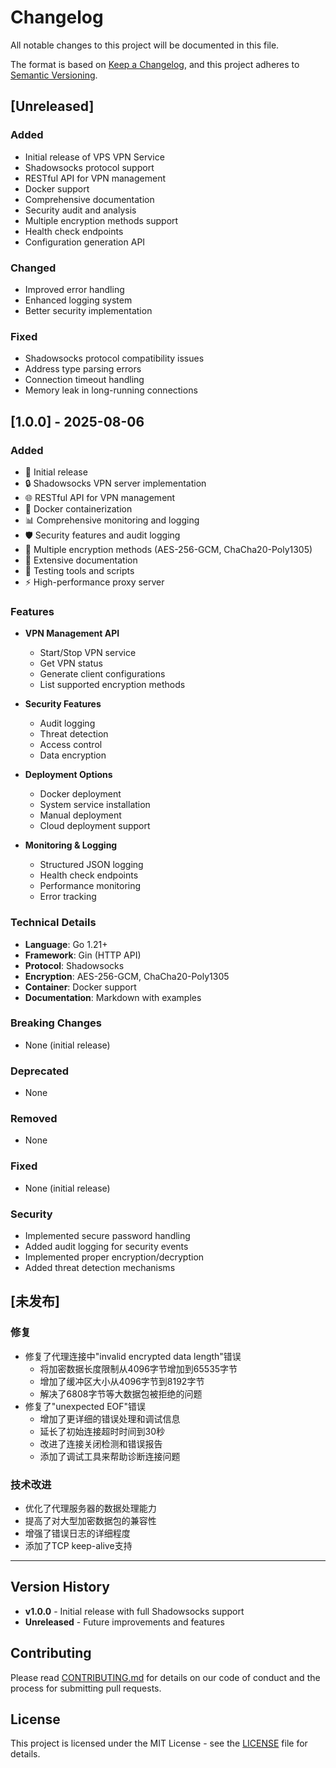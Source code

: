 # Changelog

All notable changes to this project will be documented in this file.

The format is based on [Keep a Changelog](https://keepachangelog.com/en/1.0.0/),
and this project adheres to [Semantic Versioning](https://semver.org/spec/v2.0.0.html).

## [Unreleased]

### Added
- Initial release of VPS VPN Service
- Shadowsocks protocol support
- RESTful API for VPN management
- Docker support
- Comprehensive documentation
- Security audit and analysis
- Multiple encryption methods support
- Health check endpoints
- Configuration generation API

### Changed
- Improved error handling
- Enhanced logging system
- Better security implementation

### Fixed
- Shadowsocks protocol compatibility issues
- Address type parsing errors
- Connection timeout handling
- Memory leak in long-running connections

## [1.0.0] - 2025-08-06

### Added
- 🚀 Initial release
- 🔒 Shadowsocks VPN server implementation
- 🌐 RESTful API for VPN management
- 🐳 Docker containerization
- 📊 Comprehensive monitoring and logging
- 🛡️ Security features and audit logging
- 🔐 Multiple encryption methods (AES-256-GCM, ChaCha20-Poly1305)
- 📝 Extensive documentation
- 🧪 Testing tools and scripts
- ⚡ High-performance proxy server

### Features
- **VPN Management API**
  - Start/Stop VPN service
  - Get VPN status
  - Generate client configurations
  - List supported encryption methods

- **Security Features**
  - Audit logging
  - Threat detection
  - Access control
  - Data encryption

- **Deployment Options**
  - Docker deployment
  - System service installation
  - Manual deployment
  - Cloud deployment support

- **Monitoring & Logging**
  - Structured JSON logging
  - Health check endpoints
  - Performance monitoring
  - Error tracking

### Technical Details
- **Language**: Go 1.21+
- **Framework**: Gin (HTTP API)
- **Protocol**: Shadowsocks
- **Encryption**: AES-256-GCM, ChaCha20-Poly1305
- **Container**: Docker support
- **Documentation**: Markdown with examples

### Breaking Changes
- None (initial release)

### Deprecated
- None

### Removed
- None

### Fixed
- None (initial release)

### Security
- Implemented secure password handling
- Added audit logging for security events
- Implemented proper encryption/decryption
- Added threat detection mechanisms

## [未发布]

### 修复
- 修复了代理连接中"invalid encrypted data length"错误
  - 将加密数据长度限制从4096字节增加到65535字节
  - 增加了缓冲区大小从4096字节到8192字节
  - 解决了6808字节等大数据包被拒绝的问题
- 修复了"unexpected EOF"错误
  - 增加了更详细的错误处理和调试信息
  - 延长了初始连接超时时间到30秒
  - 改进了连接关闭检测和错误报告
  - 添加了调试工具来帮助诊断连接问题

### 技术改进
- 优化了代理服务器的数据处理能力
- 提高了对大型加密数据包的兼容性
- 增强了错误日志的详细程度
- 添加了TCP keep-alive支持

---

## Version History

- **v1.0.0** - Initial release with full Shadowsocks support
- **Unreleased** - Future improvements and features

## Contributing

Please read [CONTRIBUTING.md](CONTRIBUTING.md) for details on our code of conduct and the process for submitting pull requests.

## License

This project is licensed under the MIT License - see the [LICENSE](LICENSE) file for details. 